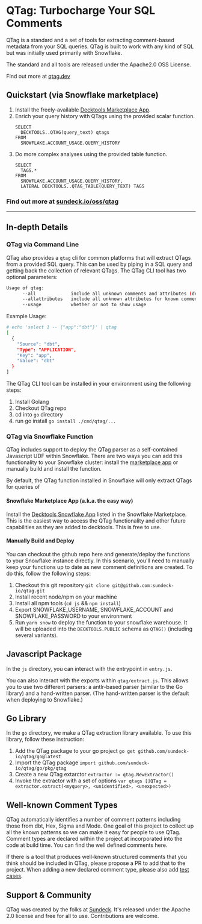 # QTag: Turbocharge Your SQL Comments

QTag is a standard and a set of tools for extracting comment-based metadata from your SQL queries. QTag is built to work
with any kind of SQL but was initially used primarily with Snowflake.

The standard and all tools are released under the Apache2.0 OSS License.

Find out more at [qtag.dev](https://qtag.dev)

## Quickstart (via Snowflake marketplace)

1. Install the freely-available [Decktools Marketplace App](https://app.snowflake.com/marketplace/listing/GZTYZT5BVK/sundeck-decktools).
2. Enrich your query history with QTags using the provided scalar function.
   ```
   SELECT 
     DECKTOOLS..QTAG(query_text) qtags 
   FROM 
     SNOWFLAKE.ACCOUNT_USAGE.QUERY_HISTORY
3. Do more complex analyses using the provided table function.
   ```
   SELECT
     TAGS.* 
   FROM
     SNOWFLAKE.ACCOUNT_USAGE.QUERY_HISTORY,
     LATERAL DECKTOOLS..QTAG_TABLE(QUERY_TEXT) TAGS 
   ```

### Find out more at [sundeck.io/oss/qtag](https://sundeck.io/oss/qtag)

----
## In-depth Details

### QTag via Command Line

QTag also provides a `qtag` cli for common platforms that will extract QTags from a provided SQL query. This can be used by
piping in a SQL query and getting back the collection of relevant QTags. The QTag CLI tool has two optional parameters:

```bash
Usage of qtag:
      --all             include all unknown comments and attributes (default false)
      --allattributes   include all unknown attributes for known comments (default false)
      --usage           whether or not to show usage
```

Example Usage:

```bash
# echo 'select 1 -- {"app":"dbt"}' | qtag
[
  {
    "Source": "dbt",
    "Type": "APPLICATION",
    "Key": "app",
    "Value": "dbt"
  }
]
```

The QTag CLI tool can be installed in your environment using the following steps:
1. Install Golang
2. Checkout QTag repo
3. cd into `go` directory
4. run go install `go install ./cmd/qtag/...`

### QTag via Snowflake Function

QTag includes support to deploy the QTag parser as a self-contained Javascript UDF within Snowflake. There are two ways
you can add this functionality to your Snowflake cluster: install the [marketplace app](https://app.snowflake.com/marketplace/listing/GZTYZT5BVK/sundeck-decktools) or manually build and install the
function.

By default, the QTag function installed in Snowflake will only extract QTags for queries of 

#### Snowflake Marketplace App (a.k.a. the easy way)

Install the [Decktools Snowflake App](https://app.snowflake.com/marketplace/listing/GZTYZT5BVK/sundeck-decktools) listed 
in the Snowflake Marketplace. This is the easiest way to access the QTag functionality and 
other future capabilities as they are added to decktools. This is free to use.

#### Manually Build and Deploy

You can checkout the github repo here and generate/deploy the functions to your Snowflake instance directly. In this
scenario, you'll need to manually keep your functions up to date as new comment definitions are created. To do this,
follow the following steps:

1. Checkout this git repository `git clone git@github.com:sundeck-io/qtag.git`
1. Install recent node/npm on your machine
1. Install all npm tools (`cd js` && `npm install`)
1. Export SNOWFLAKE_USERNAME, SNOWFLAKE_ACCOUNT and SNOWFLAKE_PASSWORD to your environment
1. Run `yarn snow` to deploy the function to your snowflake warehouse. It will be uploaded into the `DECKTOOLS.PUBLIC`
   schema as `QTAG()` (including several variants).

## Javascript Package

In the `js` directory, you can interact with the entrypoint in `entry.js`. 

You can also interact with the exports within `qtag/extract.js`. This allows you to use two different parsers: a antlr-based parser (similar to the Go library) and a hand-written parser. (The hand-written parser is the default when deploying to Snowflake.) 

## Go Library

In the `go` directory, we make a QTag extraction library available. To use this library, follow these instruction:

1. Add the QTag package to your go project `go get github.com/sundeck-io/qtag/go@latest`
1. Import the QTag package `import github.com/sundeck-io/qtag/go/pkg/qtag`
1. Create a new QTag extarctor `extractor := qtag.NewExtractor()`
1. Invoke the extractor with a set of
   options `var qtags []QTag = extractor.extract(<myquery>, <unidentified>, <unexpected>)`

## Well-known Comment Types

QTag automatically identifies a number of comment patterns including those from dbt, Hex, Sigma and Mode. One 
goal of this project to collect up all the known patterns so we can make it easy for people to use QTag. Comment types
are declared within the project at incorporated into the code at build time. You can find the well defined comments here.

If there is a tool that produces well-known structured comments that you think should be included in QTag, please propose
a PR to add that to the project. When adding a new declared comment type, please also add [test cases](https://github.com/sundeck-io/qtag/tree/main/tests).

## Support & Community

QTag was created by the folks at [Sundeck](https://sundeck.io). It's released under the Apache 2.0 license and free for
all to use. Contributions are welcome.

